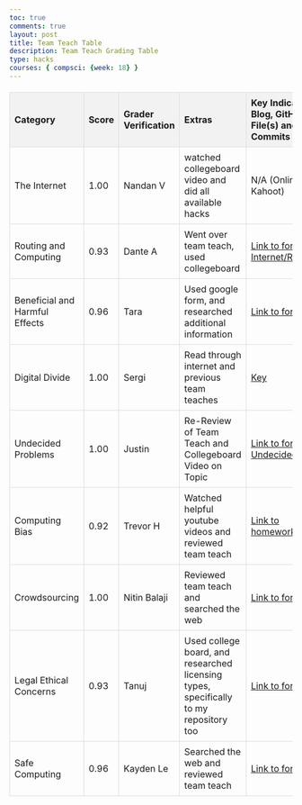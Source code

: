 ```yaml
---
toc: true
comments: true
layout: post
title: Team Teach Table
description: Team Teach Grading Table
type: hacks
courses: { compsci: {week: 18} }
---
```


<html lang="en">
<head>
    <meta charset="UTF-8">
    <meta name="viewport" content="width=device-width, initial-scale=1.0">
    <title>Feedback Table</title>
    <style>
        table {
            width: 100%;
            border-collapse: collapse;
            margin-top: 20px;
        }
        th, td {
            border: 1px solid #ddd;
            padding: 8px;
            text-align: left;
        }
        th {
            background-color: #f2f2f2;
        }
    </style>
</head>
<body>

<table>
    <thead>
        <tr>
            <th>Category</th>
            <th>Score</th>
            <th>Grader Verification</th>
            <th>Extras</th>
            <th>Key Indicators: Blog, GitHub File(s) and Key Commits</th>
        </tr>
    </thead>
    <tbody>
        <tr>
            <td>The Internet</td>
            <td>1.00</td>
            <td>Nandan V</td>
            <td>watched collegeboard video and did all available hacks</td>
            <td>N/A (Online Kahoot)</td>
        </tr>
        <tr>
            <td>Routing and Computing</td>
            <td>0.93</td>
            <td>Dante A</td>
            <td>Went over team teach, used collegeboard</td>
            <td>
                <a href="https://docs.google.com/forms/d/e/1FAIpQLSf5t5SB2wMS3Vgvcn1SPKlgPWSIzoCBPFOfK0J-tLdD0K1Fdg/viewform">Link to form</a>,
                <a href="https://github.com/jm1021/sergiStudent/commit/b923593e91abfd712b437a11b18ff7a17c701ba8">Internet/Routing</a>
            </td>
        </tr>
        <tr>
            <td>Beneficial and Harmful Effects</td>
            <td>0.96</td>
            <td>Tara</td>
            <td>Used google form, and researched additional information</td>
            <td>
                <a href="https://docs.google.com/forms/d/e/1FAIpQLSexzzxXSW92kAPOZtMoE-RCRfXBy1OMXcyvk6N9S213SAESuQ/viewform">Link to form</a>,
                <a href="https://github.com/jm1021/sergiStudent/commit/181d5fd672e3bd90ada5460f54fe35ad706d08c4">Key</a>
            </td>
        </tr>
        <tr>
            <td>Digital Divide</td>
            <td>1.00</td>
            <td>Sergi</td>
            <td>Read through internet and previous team teaches</td>
            <td>
                <a href="https://github.com/jm1021/sergiStudent/commit/d665f9619d1ed4a23afa234cbde93ad2f1530450">Key</a>
            </td>
        </tr>
        <tr>
            <td>Undecided Problems</td>
            <td>1.00</td>
            <td>Justin</td>
            <td>Re-Review of Team Teach and Collegeboard Video on Topic</td>
            <td>
                <a href="https://docs.google.com/forms/d/e/1FAIpQLScdkCjjYFUBdRN9O1icNyhM5hWNue0VzPXlCZ5q3QGGsN_Vsw/viewscore?viewscore=AE0zAgAXW8aWz029y72nSvapPnxieSYw4tzSsyNiV-ZzZXtSaUMSWa3AWTmZviCeMg">Link to form</a>,
                <a href="https://github.com/jm1021/sergiStudent/commit/748c12a6a2ac2af670e4350cb740c907a29e8cfb">Undecided/Crowd</a>
            </td>
        </tr>
        <tr>
            <td>Computing Bias</td>
            <td>0.92</td>
            <td>Trevor H</td>
            <td>Watched helpful youtube videos and reviewed team teach</td>
            <td>
                <a href="https://nighthawkcoders.github.io/teacher_portfolio//2023/12/11/P2_student_Computing-Bias_IPYNB_2_.html">Link to homework</a>,
                <a href="https://github.com/jm1021/sergiStudent/commit/14983cedb60ff27b96810eae0a5cc23972820b58">Key</a>
            </td>
        </tr>
        <tr>
            <td>Crowdsourcing</td>
            <td>1.00</td>
            <td>Nitin Balaji</td>
            <td>Reviewed team teach and searched the web</td>
            <td>
                <a href="https://docs.google.com/forms/d/e/1FAIpQLSepHm1GaMhPht17Qm-7ntihi1_4VCFdLPgzjYy2Hlimd4bUwA/viewform">Link to form</a>
            </td>
        </tr>
        <tr>
            <td>Legal Ethical Concerns</td>
            <td>0.93</td>
            <td>Tanuj</td>
            <td>Used college board, and researched licensing types, specifically to my repository too</td>
            <td>
                <a href="https://docs.google.com/forms/d/e/1FAIpQLSdbVlNG-KRIOsdhpqm9DBcdtxqDefy9GF1qi4kdIWgvH8bbbg/viewform">Link to form</a>,
                <a href="https://github.com/jm1021/sergiStudent/commit/815c908400fb9cbca662bc09a35102d50099e311">Key</a>
            </td>
        </tr>
        <tr>
            <td>Safe Computing</td>
            <td>0.96</td>
            <td>Kayden Le</td>
            <td>Searched the web and reviewed team teach</td>
            <td>
                <a href="https://docs.google.com/forms/d/e/1FAIpQLSciW2h1uQNCS8xZK7GAZO5uliuQh7e_aFesTr3DMs-tZxCXag/viewform">Link to form</a>,
                <a href="https://github.com/j
<!-- ... (Previous rows) ... -->

<tr>
    <td>CB Quiz</td>
    <td>1.79/2</td>
    <td>Mr. Mortensen</td>
    <td>Reviewed the review ticket with corrections, practiced weak topics by using team teaches and web, also checked what collegeboard answers stated</td>
    <td>My Blog on 2020 College Board AP CSP Quiz</td>
</tr>
<tr>
    <td>Totals</td>
    <td>Median Score: 0.96</td>
    <td>Number complete: 10</td>
    <td>Extra effort count: 9</td>
    <td>Key tangible assets count: 10</td>
</tr>

